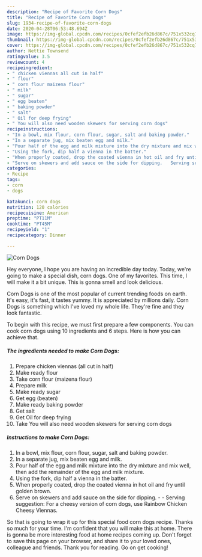 ```yaml
---
description: "Recipe of Favorite Corn Dogs"
title: "Recipe of Favorite Corn Dogs"
slug: 1934-recipe-of-favorite-corn-dogs
date: 2020-04-28T06:53:48.694Z
image: https://img-global.cpcdn.com/recipes/0cfef2efb26d867c/751x532cq70/corn-dogs-recipe-main-photo.jpg
thumbnail: https://img-global.cpcdn.com/recipes/0cfef2efb26d867c/751x532cq70/corn-dogs-recipe-main-photo.jpg
cover: https://img-global.cpcdn.com/recipes/0cfef2efb26d867c/751x532cq70/corn-dogs-recipe-main-photo.jpg
author: Nettie Townsend
ratingvalue: 3.5
reviewcount: 4
recipeingredient:
- " chicken viennas all cut in half"
- " flour"
- " corn flour maizena flour"
- " milk"
- " sugar"
- " egg beaten"
- " baking powder"
- " salt"
- " Oil for deep frying"
- " You will also need wooden skewers for serving corn dogs"
recipeinstructions:
- "In a bowl, mix flour, corn flour, sugar, salt and baking powder."
- "In a separate jug, mix beaten egg and milk."
- "Pour half of the egg and milk mixture into the dry mixture and mix well, then add the remainder of the egg and milk mixture."
- "Using the fork, dip half a vienna in the batter."
- "When properly coated, drop the coated vienna in hot oil and fry until golden brown."
- "Serve on skewers and add sauce on the side for dipping.   Serving suggestion: For a cheesy version of corn dogs, use Rainbow Chicken Cheesy Viennas."
categories:
- Recipe
tags:
- corn
- dogs

katakunci: corn dogs 
nutrition: 120 calories
recipecuisine: American
preptime: "PT11M"
cooktime: "PT45M"
recipeyield: "1"
recipecategory: Dinner

---
```



![Corn Dogs](https://img-global.cpcdn.com/recipes/0cfef2efb26d867c/751x532cq70/corn-dogs-recipe-main-photo.jpg)

Hey everyone, I hope you are having an incredible day today. Today, we're going to make a special dish, corn dogs. One of my favorites. This time, I will make it a bit unique. This is gonna smell and look delicious.

Corn Dogs is one of the most popular of current trending foods on earth. It's easy, it's fast, it tastes yummy. It is appreciated by millions daily. Corn Dogs is something which I've loved my whole life. They're fine and they look fantastic.




To begin with this recipe, we must first prepare a few components. You can cook corn dogs using 10 ingredients and 6 steps. Here is how you can achieve that.

<!--inarticleads1-->

##### The ingredients needed to make Corn Dogs:

1. Prepare  chicken viennas (all cut in half)
1. Make ready  flour
1. Take  corn flour (maizena flour)
1. Prepare  milk
1. Make ready  sugar
1. Get  egg (beaten)
1. Make ready  baking powder
1. Get  salt
1. Get  Oil for deep frying
1. Take  You will also need wooden skewers for serving corn dogs




<!--inarticleads2-->

##### Instructions to make Corn Dogs:

1. In a bowl, mix flour, corn flour, sugar, salt and baking powder.
1. In a separate jug, mix beaten egg and milk.
1. Pour half of the egg and milk mixture into the dry mixture and mix well, then add the remainder of the egg and milk mixture.
1. Using the fork, dip half a vienna in the batter.
1. When properly coated, drop the coated vienna in hot oil and fry until golden brown.
1. Serve on skewers and add sauce on the side for dipping.  -  - Serving suggestion: For a cheesy version of corn dogs, use Rainbow Chicken Cheesy Viennas.




So that is going to wrap it up for this special food corn dogs recipe. Thanks so much for your time. I'm confident that you will make this at home. There is gonna be more interesting food at home recipes coming up. Don't forget to save this page on your browser, and share it to your loved ones, colleague and friends. Thank you for reading. Go on get cooking!
